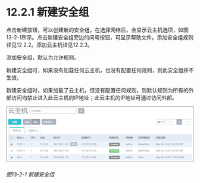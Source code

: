 # 12.2.1 新建安全组

点击新建按钮，可以创建新的安全组，在选择网络后，会显示云主机选项，如图13-2-1所示。点击新建安全组旁边的问号按钮，可显示帮助文件。添加安全组规则详见12.2.2。添加云主机详见12.2.3。

添加安全组，默认为允许规则。

新建安全组时，如果没有加载任何云主机，也没有配置任何规则，则此安全组并不生效。

新建安全组时，如果加载了云主机，但没有配置任何规则，则默认规则为所有的外部访问均禁止进入此云主机的IP地址；此云主机的IP地址可通过访问外部。

![png](../images/13-2-1.png "图13-2-1  新建安全组")
###### 图13-2-1  新建安全组
